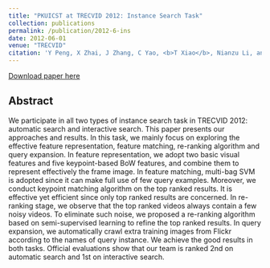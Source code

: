 ```yaml
---
title: "PKUICST at TRECVID 2012: Instance Search Task"
collection: publications
permalink: /publication/2012-6-ins
date: 2012-06-01
venue: "TRECVID"
citation: 'Y Peng, X Zhai, J Zhang, C Yao, <b>T Xiao</b>, Nianzu Li, and Xiaodi Luo. <b>TRECVID 2012</b>'
---
```


[Download paper here](https://www-nlpir.nist.gov/projects/tvpubs/tv12.papers/pku-icst-ins.pdf)


## Abstract
We participate in all two types of instance search task in TRECVID 2012: automatic search and interactive search. This paper presents our approaches and results. In this task, we mainly focus on exploring the effective feature representation, feature matching, re-ranking algorithm and query expansion. In feature representation, we adopt two basic visual features and five keypoint-based BoW features, and combine them to represent effectively the frame image. In feature matching, multi-bag SVM is adopted since it can make full use of few query examples. Moreover, we conduct keypoint matching algorithm on the top ranked results. It is effective yet efficient since only top ranked results are concerned. In re-ranking stage, we observe that the top ranked videos always contain a few noisy videos. To eliminate such noise, we proposed a re-ranking algorithm based on semi-supervised learning to refine the top ranked results. In query expansion, we automatically crawl extra training images from Flickr according to the names of query instance. We achieve the good results in both tasks. Official evaluations show that our team is ranked 2nd on automatic search and 1st on interactive search. 
